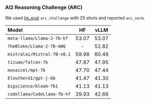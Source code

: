 

### AI2 Reasoning Challenge (ARC)

We used [lm_eval](https://github.com/EleutherAI/lm-evaluation-harness) `arc_challenge` with 25 shots and reported `acc_norm`.

| Model | HF | vLLM |
|:-------|:-------:|:-------:|
| `meta-llama/Llama-2-7b-hf` | 53.07 | 53.07 |
| `TheBloke/Llama-2-7B-AWQ` | - | 52.82 |
| `mistralai/Mistral-7B-v0.1` | 59.98 | 60.49 |
| `tiiuae/falcon-7b` | 47.87 | 47.95 |
| `mosaicml/mpt-7b` | 47.70 | 47.44 |
| `EleutherAI/gpt-j-6b` | 41.47 | 41.30 |
| `bigscience/bloom-7b1` | 41.13 | 41.13 |
| `codellama/CodeLlama-7b-hf` | 39.93 | 42.66 |

